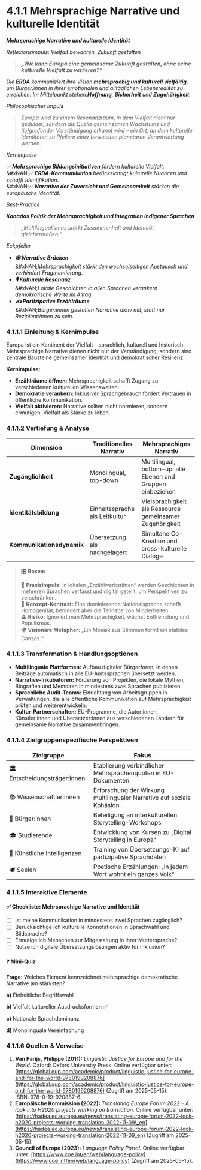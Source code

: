 # 4.1.1 Mehrsprachige Narrative und kulturelle Identität

_**Mehrsprachige Narrative und kulturelle Identität**_

_Reflexionsimpuls: Vielfalt bewahren, Zukunft gestalten_

> _**„Wie kann Europa eine gemeinsame Zukunft gestalten, ohne seine kulturelle Vielfalt zu verlieren?“**_

_Die **ERDA** kommuniziert ihre Vision **mehrsprachig und kulturell vielfältig**, um Bürger:innen in ihrer emotionalen und alltäglichen Lebensrealität zu erreichen. Im Mittelpunkt stehen:**Hoffnung**, **Sicherheit** und **Zugehörigkeit**._

_Philosophischer Impul**s**_

> _Europa wird zu einem Resonanzraum, in dem Vielfalt nicht nur geduldet, sondern als Quelle gemeinsamen Wachstums und tiefgreifender Verständigung erkannt wird – ein Ort, an dem kulturelle Identitäten zu Pfeilern einer bewussten planetaren Verantwortung werden._

_Kernimpulse_

_✅ **Mehrsprachige Bildungsinitiativen** fördern kulturelle Vielfalt._\
&#xNAN;_✅ **ERDA-Kommunikation** berücksichtigt kulturelle Nuancen und schafft Identifikation._\
&#xNAN;_✅ **Narrative der Zuversicht und Gemeinsamkeit** stärken die europäische Identität._

_Best-Practice_

_**Kanadas Politik der Mehrsprachigkeit und Integration indigener Sprachen**_

> _„Multilingualismus stärkt Zusammenhalt und Identität gleichermaßen.“_

_Eckpfeiler_

* _**🕸️ Narrative Brücken**_\
  &#xNAN;_&#x4D;ehrsprachigkeit stärkt den wechselseitigen Austausch und verhindert Fragmentierung._
* _**🎙️ Kulturelle Resonanz**_\
  &#xNAN;_&#x4C;okale Geschichten in allen Sprachen verankern demokratische Werte im Alltag._
* _**✍️ Partizipative Erzählräume**_\
  &#xNAN;_&#x42;ürger:innen gestalten Narrative aktiv mit, statt nur Rezipient:innen zu sein._

### 4.1.1.1 Einleitung & Kernimpulse

Europa ist ein Kontinent der Vielfalt – sprachlich, kulturell und historisch. Mehrsprachige Narrative dienen nicht nur der Verständigung, sondern sind zentrale Bausteine gemeinsamer Identität und demokratischer Resilienz.

**Kernimpulse:**

* **Erzählräume öffnen:** Mehrsprachigkeit schafft Zugang zu verschiedenen kulturellen Wissenswelten.
* **Demokratie verankern:** Inklusiver Sprachgebrauch fördert Vertrauen in öffentliche Kommunikation.
* **Vielfalt aktivieren:** Narrative sollten nicht normieren, sondern ermutigen, Vielfalt als Stärke zu leben.

### 4.1.1.2 Vertiefung & Analyse

| Dimension                 | Traditionelles Narrativ        | Mehrsprachiges Narrativ                                      |
| ------------------------- | ------------------------------ | ------------------------------------------------------------ |
| **Zugänglichkeit**        | Monolingual, top-down          | Multilingual, bottom-up: alle Ebenen und Gruppen einbeziehen |
| **Identitätsbildung**     | Einheitssprache als Leitkultur | Vielsprachigkeit als Ressource gemeinsamer Zugehörigkeit     |
| **Kommunikationsdynamik** | Übersetzung als nachgelagert   | Simultane Co-Kreation und cross-kulturelle Dialoge           |

> 🎛️ **Boxen:**
>
> 📌 **Praxisimpuls:** In lokalen „Erzählwerkstätten“ werden Geschichten in mehreren Sprachen verfasst und digital geteilt, um Perspektiven zu verschränken.\
> 🧠 **Konzept-Kontrast:** Eine dominierende Nationalsprache schafft Homogenität, behindert aber die Teilhabe von Minderheiten.\
> ⚠️ **Risiko:** Ignoriert man Mehrsprachigkeit, wächst Entfremdung und Populismus.\
> 🌍 **Visionäre Metapher:** „Ein Mosaik aus Stimmen formt ein stabiles Ganzes.“

### 4.1.1.3 Transformation & Handlungsoptionen

* **Multilinguale Plattformen:** Aufbau digitaler Bürgerforen, in denen Beiträge automatisch in alle EU-Amtssprachen übersetzt werden.
* **Narrative-Inkubatoren:** Förderung von Projekten, die lokale Mythen, Biografien und Memoiren in mindestens zwei Sprachen publizieren.
* **Sprachliche Audit-Teams:** Einrichtung von Arbeitsgruppen in Verwaltungen, die alle öffentliche Kommunikation auf Mehrsprachigkeit prüfen und weiterentwickeln.
* **Kultur-Partnerschaften:** EU-Programme, die Autor:innen, Künstler:innen und Übersetzer:innen aus verschiedenen Ländern für gemeinsame Narrative zusammenbringen.

### 4.1.1.4 Zielgruppenspezifische Perspektiven

| Zielgruppe                    | Fokus                                                                 |
| ----------------------------- | --------------------------------------------------------------------- |
| 🏛️ Entscheidungsträger:innen | Etablierung verbindlicher Mehrsprachenquoten in EU-Dokumenten         |
| 📚 Wissenschaftler:innen      | Erforschung der Wirkung multilingualer Narrative auf soziale Kohäsion |
| 🧍 Bürger:innen               | Beteiligung an interkulturellen Storytelling-Workshops                |
| 🎓 Studierende                | Entwicklung von Kursen zu „Digital Storytelling in Europa“            |
| 🤖 Künstliche Intelligenzen   | Training von Übersetzungs-KI auf partizipative Sprachdaten            |
| 🕊️ Seelen                    | Poetische Erzählungen: „In jedem Wort wohnt ein ganzes Volk“          |

### 4.1.1.5 Interaktive Elemente

#### ✅ Checkliste: Mehrsprachige Narrative und Identität

* [ ] Ist meine Kommunikation in mindestens zwei Sprachen zugänglich?
* [ ] Berücksichtige ich kulturelle Konnotationen in Sprachwahl und Bildsprache?
* [ ] Ermutige ich Menschen zur Mitgestaltung in ihrer Muttersprache?
* [ ] Nutze ich digitale Übersetzungslösungen aktiv für Inklusion?

#### ❓ Mini-Quiz

**Frage:** Welches Element kennzeichnet mehrsprachige demokratische Narrative am stärksten?

**a)** Einheitliche Begriffswahl

**b)** Vielfalt kultureller Ausdrucksformen ✅

**c)** Nationale Sprachdominanz

**d)** Monolinguale Vereinfachung

### 4.1.1.6 Quellen & Verweise

1. **Van Parijs, Philippe (2011):** _Linguistic Justice for Europe and for the World._ Oxford: Oxford University Press. Online verfügbar unter: [https://global.oup.com/academic/product/linguistic-justice-for-europe-and-for-the-world-9780199208876](https://global.oup.com/academic/product/linguistic-justice-for-europe-and-for-the-world-9780199208876) (Zugriff am 2025-05-15).\
   ISBN: 978-0-19-920887-6.
2. **Europäische Kommission (2022):** _Translating Europe Forum 2022 – A look into H2020 projects working on translation._ Online verfügbar unter: [https://hadea.ec.europa.eu/news/translating-europe-forum-2022-look-h2020-projects-working-translation-2022-11-09\_en](https://hadea.ec.europa.eu/news/translating-europe-forum-2022-look-h2020-projects-working-translation-2022-11-09_en) (Zugriff am 2025-05-15).
3. **Council of Europe (2023):** _Language Policy Portal._ Online verfügbar unter: [https://www.coe.int/en/web/language-policy](https://www.coe.int/en/web/language-policy) (Zugriff am 2025-05-15).
